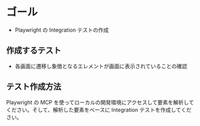 # ゴール 
- Playwright の Integration テストの作成 

## 作成するテスト 
- 各画面に遷移し象徴となるエレメントが画面に表示されていることの確認

## テスト作成方法 
Playwright の MCP を使ってローカルの開発環境にアクセスして要素を解析してください。そして、解析した要素をベースに Integration テストを作成してください。